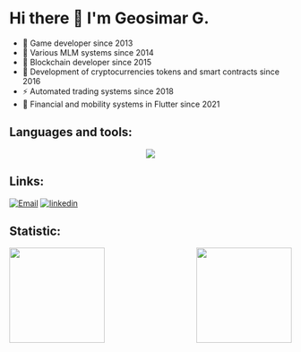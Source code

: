 # Hi there 👋 I'm Geosimar G.

- 🤖 Game developer since 2013
- 👯 Various MLM systems since 2014
- 🔭 Blockchain developer since 2015
- 💬 Development of cryptocurrencies tokens and smart contracts since 2016
- ⚡ Automated trading systems since 2018
- 🌱 Financial and mobility systems in Flutter since 2021

## Languages and tools:

<p align="center">
    <img src="https://skillicons.dev/icons?i=html,css,bootstrap,js,jquery,angular,vue,dart,flutter,ts,nodejs,solidity,regex,redis,sqlite,mongodb,mysql,postgres,php,symfony,laravel,tailwind,vite,lua,py,rust,cs,cpp,tensorflow,replit,aws,supabase,firebase,nginx,androidstudio,visualstudio,vscode,gamemakerstudio,unity,unreal,cloudflare,docker,git,github,gitlab,postman,blender,figma,bots&perline=7" />
</p>
<!-- https://github.com/tandpfun/skill-icons#readme -->

## Links:  
[![Email](https://img.shields.io/badge/gmail-D14836?&style=for-the-badge&logo=gmail&logoColor=white&link=mailto:geosimar@gmail.com)](mailto:geosimar@gmail.com)
[![linkedin](https://img.shields.io/badge/linkedin-0A66C2?style=for-the-badge&logo=linkedin&logoColor=white)](https://www.linkedin.com/in/geosimargomes/)
<!-- [![Resume Badge](https://img.shields.io/badge/-Resume-000?style=for-the-badge&logo=read-the-docs&logoColor=white)](https://gitconnected.com/victor-joness/resume) -->

## Statistic:

<img height="170em" align="right" src="https://github-readme-stats.vercel.app/api?username=geosimarg&show_icons=true&theme=algolia"/>
<!-- https://github-readme-stats.vercel.app/api?username=geosimarg&show=reviews,discussions_started,discussions_answered,prs_merged,prs_merged_percentage -->
<img height="170em" src="https://github-readme-stats.vercel.app/api/top-langs/?username=geosimarg&layout=compact&langs_count=10&theme=algolia"/>


<!--
**geosimarg/geosimarg** is a ✨ _special_ ✨ repository because its `README.md` (this file) appears on your GitHub profile.

Here are some ideas to get you started:

- 🔭 I’m currently working on ...
- 🌱 I’m currently learning ...
- 👯 I’m looking to collaborate on ...
- 🤔 I’m looking for help with ...
- 💬 Ask me about ...
- 📫 How to reach me: ...
- 😄 Pronouns: ...
- ⚡ Fun fact: ...
-->
